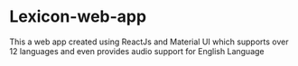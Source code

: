 # Lexicon-web-app
This a web app created using ReactJs and Material UI which supports over 12 languages and even provides audio support for English Language
